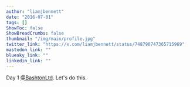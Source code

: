 ```yaml
---
author: "liamjbennett"
date: "2016-07-01"
tags: []
ShowToc: false
ShowBreadCrumbs: false
thumbnail: "/img/main/profile.jpg"
twitter_link: "https://x.com/liamjbennett/status/748790747365715969"
mastodon_link: ""
bluesky_link: ""
linkedin_link: ""
---
```


Day 1 [@BashtonLtd](https://x.com/BashtonLtd). Let's do this.

